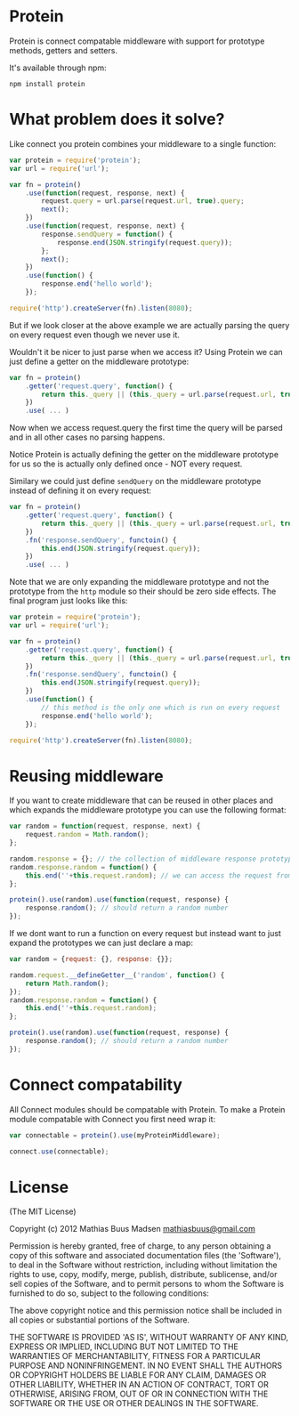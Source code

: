 # Protein

Protein is connect compatable middleware with support for prototype methods, getters and setters.

It's available through npm:

	npm install protein

# What problem does it solve?

Like connect you protein combines your middleware to a single function:

``` js
var protein = require('protein');
var url = require('url');

var fn = protein()
	.use(function(request, response, next) {
		request.query = url.parse(request.url, true).query;
		next();
	})
	.use(function(request, response, next) {
		response.sendQuery = function() {
			response.end(JSON.stringify(request.query));
		};
		next();
	})
	.use(function() {
		response.end('hello world');
	});

require('http').createServer(fn).listen(8080);
```

But if we look closer at the above example we are actually parsing the query on every request even though we never use it.

Wouldn't it be nicer to just parse when we access it?
Using Protein we can just define a getter on the middleware prototype:

``` js
var fn = protein()
	.getter('request.query', function() {
		return this._query || (this._query = url.parse(request.url, true).query);
	})
	.use( ... )
```

Now when we access request.query the first time the query will be parsed and in all other cases no parsing happens.

Notice Protein is actually defining the getter on the middleware prototype for us so the is actually only defined once - NOT every request.

Similary we could just define `sendQuery` on the middleware prototype instead of defining it on every request:

``` js
var fn = protein()
	.getter('request.query', function() {
		return this._query || (this._query = url.parse(request.url, true).query);
	})
	.fn('response.sendQuery', functoin() {
		this.end(JSON.stringify(request.query));
	})
	.use( ... )
```

Note that we are only expanding the middleware prototype and not the prototype from the `http` module so their should be zero side effects.
The final program just looks like this:

``` js
var protein = require('protein');
var url = require('url');

var fn = protein()
	.getter('request.query', function() {
		return this._query || (this._query = url.parse(request.url, true).query);
	})
	.fn('response.sendQuery', functoin() {
		this.end(JSON.stringify(request.query));
	})
	.use(function() {
		// this method is the only one which is run on every request
		response.end('hello world');
	});

require('http').createServer(fn).listen(8080);
```

# Reusing middleware

If you want to create middleware that can be reused in other places and which expands the middleware prototype you can use the following format:

``` js
var random = function(request, response, next) {
	request.random = Math.random();
};

random.response = {}; // the collection of middleware response prototype methods
random.response.random = function() {
	this.end(''+this.request.random); // we can access the request from the response using this.request	
};

protein().use(random).use(function(request, response) {
	response.random(); // should return a random number
});
```

If we dont want to run a function on every request but instead want to just expand the prototypes we can just declare a map:

``` js
var random = {request: {}, response: {}};

random.request.__defineGetter__('random', function() {
	return Math.random();
});
random.response.random = function() {
	this.end(''+this.request.random);
};

protein().use(random).use(function(request, response) {
	response.random(); // should return a random number
});
```

# Connect compatability

All Connect modules should be compatable with Protein. To make a Protein module compatable with Connect you first need wrap it:

``` js
var connectable = protein().use(myProteinMiddleware);

connect.use(connectable);
```

# License

(The MIT License)

Copyright (c) 2012 Mathias Buus Madsen <mathiasbuus@gmail.com>

Permission is hereby granted, free of charge, to any person obtaining a copy of this software and associated documentation files (the 'Software'), to deal in the Software without restriction, including without limitation the rights to use, copy, modify, merge, publish, distribute, sublicense, and/or sell copies of the Software, and to permit persons to whom the Software is furnished to do so, subject to the following conditions:

The above copyright notice and this permission notice shall be included in all copies or substantial portions of the Software.

THE SOFTWARE IS PROVIDED 'AS IS', WITHOUT WARRANTY OF ANY KIND, EXPRESS OR IMPLIED, INCLUDING BUT NOT LIMITED TO THE WARRANTIES OF MERCHANTABILITY, FITNESS FOR A PARTICULAR PURPOSE AND NONINFRINGEMENT. IN NO EVENT SHALL THE AUTHORS OR COPYRIGHT HOLDERS BE LIABLE FOR ANY CLAIM, DAMAGES OR OTHER LIABILITY, WHETHER IN AN ACTION OF CONTRACT, TORT OR OTHERWISE, ARISING FROM, OUT OF OR IN CONNECTION WITH THE SOFTWARE OR THE USE OR OTHER DEALINGS IN THE SOFTWARE.